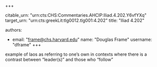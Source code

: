 +++


citable_urn: "urn:cts:CHS:Commentaries.AHCIP:Iliad.4.202.Y6vfYXq"
target_urn: "urn:cts:greekLit:tlg0012.tlg001:4.202"
title: "Iliad 4.202"

authors:
- email: "frame@chs.harvard.edu"
  name: "Douglas Frame"
  username: "dframe"
+++

<p>example of laos as referring to one’s own in contexts where there is a contrast between “leader(s)” and those who “follow”</p>